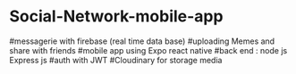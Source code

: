 # Social-Network-mobile-app
#messagerie with firebase (real time data base)
#uploading Memes and share with friends
#mobile app using Expo react native
#back end : node js Express js
#auth with JWT
#Cloudinary for storage media
